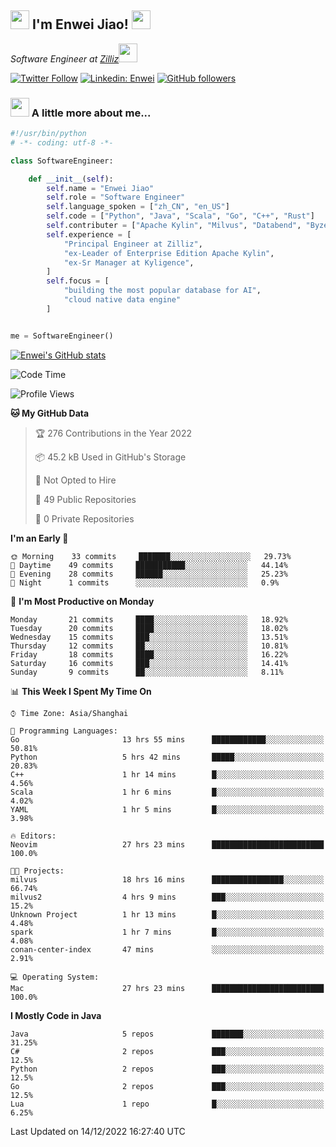 <h2><img src="https://emojis.slackmojis.com/emojis/images/1531849430/4246/blob-sunglasses.gif?1531849430" width="30"/> I'm  Enwei Jiao! <img src="https://media.giphy.com/media/juBt25nT1KGys/giphy.gif" width=30> </h2>
<!-- <img align='right' src="https://media.giphy.com/media/M9gbBd9nbDrOTu1Mqx/giphy.gif" width="230"> -->
<p><em>Software Engineer at <a href="https://zilliz.com/">Zilliz</a><img src="https://media.giphy.com/media/WUlplcMpOCEmTGBtBW/giphy.gif" width="30"></em></p>

[![Twitter Follow](https://img.shields.io/twitter/follow/misteranmol?label=Follow)](https://twitter.com/intent/follow?screen_name=EnweiJiao)
[![Linkedin: Enwei](https://img.shields.io/badge/-enwei-blue?style=&logo=Linkedin&logoColor=white&link=https://www.linkedin.com/in/enwei-jiao-41192a97)](https://www.linkedin.com/in/enwei-jiao-41192a97/)
[![GitHub followers](https://img.shields.io/github/followers/jiaoew1991?label=Follow&style=social)](https://github.com/jiaoew1991)


### <img src="https://media.giphy.com/media/VgCDAzcKvsR6OM0uWg/giphy.gif" width="30"> A little more about me...  

```python
#!/usr/bin/python
# -*- coding: utf-8 -*-

class SoftwareEngineer:

    def __init__(self):
        self.name = "Enwei Jiao"
        self.role = "Software Engineer"
        self.language_spoken = ["zh_CN", "en_US"]
        self.code = ["Python", "Java", "Scala", "Go", "C++", "Rust"]
        self.contributer = ["Apache Kylin", "Milvus", "Databend", "Byzer-Lang"]
        self.experience = [
            "Principal Engineer at Zilliz",
            "ex-Leader of Enterprise Edition Apache Kylin",
            "ex-Sr Manager at Kyligence",
        ]
        self.focus = [
            "building the most popular database for AI",
            "cloud native data engine"
        ]


me = SoftwareEngineer()
```

[![Enwei's GitHub stats](https://github-readme-stats.vercel.app/api?username=jiaoew1991&count_private=true&show_icons=true)](https://github.com/jiaoew1991/jiaoew1991)

<!-- [![Top Langs](https://github-readme-stats.vercel.app/api/top-langs/?username=jiaoew1991&layout=compact)](https://github.com/jiaoew1991/jiaoew1991) -->

<!--START_SECTION:waka-->
![Code Time](http://img.shields.io/badge/Code%20Time-371%20hrs%2058%20mins-blue)

![Profile Views](http://img.shields.io/badge/Profile%20Views-0-blue)

**🐱 My GitHub Data** 

> 🏆 276 Contributions in the Year 2022
 > 
> 📦 45.2 kB Used in GitHub's Storage 
 > 
> 🚫 Not Opted to Hire
 > 
> 📜 49 Public Repositories 
 > 
> 🔑 0 Private Repositories  
 > 
**I'm an Early 🐤** 

```text
🌞 Morning    33 commits     ███████░░░░░░░░░░░░░░░░░░   29.73% 
🌆 Daytime    49 commits     ███████████░░░░░░░░░░░░░░   44.14% 
🌃 Evening    28 commits     ██████░░░░░░░░░░░░░░░░░░░   25.23% 
🌙 Night      1 commits      ░░░░░░░░░░░░░░░░░░░░░░░░░   0.9%

```
📅 **I'm Most Productive on Monday** 

```text
Monday       21 commits     ████░░░░░░░░░░░░░░░░░░░░░   18.92% 
Tuesday      20 commits     ████░░░░░░░░░░░░░░░░░░░░░   18.02% 
Wednesday    15 commits     ███░░░░░░░░░░░░░░░░░░░░░░   13.51% 
Thursday     12 commits     ██░░░░░░░░░░░░░░░░░░░░░░░   10.81% 
Friday       18 commits     ████░░░░░░░░░░░░░░░░░░░░░   16.22% 
Saturday     16 commits     ███░░░░░░░░░░░░░░░░░░░░░░   14.41% 
Sunday       9 commits      ██░░░░░░░░░░░░░░░░░░░░░░░   8.11%

```


📊 **This Week I Spent My Time On** 

```text
⌚︎ Time Zone: Asia/Shanghai

💬 Programming Languages: 
Go                       13 hrs 55 mins      ████████████░░░░░░░░░░░░░   50.81% 
Python                   5 hrs 42 mins       █████░░░░░░░░░░░░░░░░░░░░   20.83% 
C++                      1 hr 14 mins        █░░░░░░░░░░░░░░░░░░░░░░░░   4.56% 
Scala                    1 hr 6 mins         █░░░░░░░░░░░░░░░░░░░░░░░░   4.02% 
YAML                     1 hr 5 mins         █░░░░░░░░░░░░░░░░░░░░░░░░   3.98%

🔥 Editors: 
Neovim                   27 hrs 23 mins      █████████████████████████   100.0%

🐱‍💻 Projects: 
milvus                   18 hrs 16 mins      ████████████████░░░░░░░░░   66.74% 
milvus2                  4 hrs 9 mins        ███░░░░░░░░░░░░░░░░░░░░░░   15.2% 
Unknown Project          1 hr 13 mins        █░░░░░░░░░░░░░░░░░░░░░░░░   4.48% 
spark                    1 hr 7 mins         █░░░░░░░░░░░░░░░░░░░░░░░░   4.08% 
conan-center-index       47 mins             ░░░░░░░░░░░░░░░░░░░░░░░░░   2.91%

💻 Operating System: 
Mac                      27 hrs 23 mins      █████████████████████████   100.0%

```

**I Mostly Code in Java** 

```text
Java                     5 repos             ███████░░░░░░░░░░░░░░░░░░   31.25% 
C#                       2 repos             ███░░░░░░░░░░░░░░░░░░░░░░   12.5% 
Python                   2 repos             ███░░░░░░░░░░░░░░░░░░░░░░   12.5% 
Go                       2 repos             ███░░░░░░░░░░░░░░░░░░░░░░   12.5% 
Lua                      1 repo              █░░░░░░░░░░░░░░░░░░░░░░░░   6.25%

```



 Last Updated on 14/12/2022 16:27:40 UTC
<!--END_SECTION:waka-->
